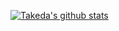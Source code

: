 [![Takeda's github stats](https://github-readme-stats.vercel.app/api?username=windware1203)](https://github.com/windware1203/github-readme-stats)
